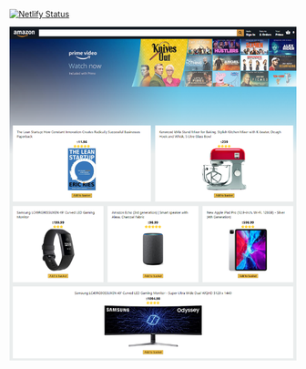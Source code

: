 [![Netlify Status](https://api.netlify.com/api/v1/badges/1bd196d0-bcc2-4ae5-86ae-d4e526821c55/deploy-status)](https://app.netlify.com/sites/amazone-clone-by-lalit/deploys)

![Alt text](/public/screenshot.png?raw=true "Result")
